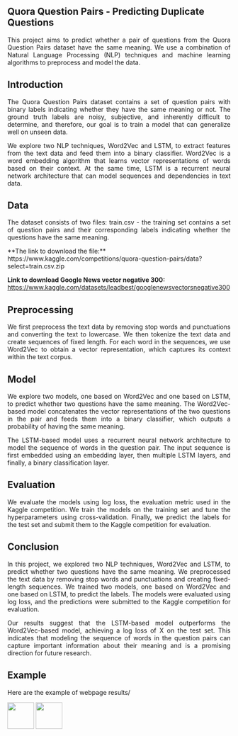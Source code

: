 ## Quora Question Pairs - Predicting Duplicate Questions
<p align="justify">
This project aims to predict whether a pair of questions from the Quora Question Pairs dataset have the same meaning. We use a combination of Natural Language Processing (NLP) techniques and machine learning algorithms to preprocess and model the data.
</p>

## Introduction
<p align="justify">
The Quora Question Pairs dataset contains a set of question pairs with binary labels indicating whether they have the same meaning or not. The ground truth labels are noisy, subjective, and inherently difficult to determine, and therefore, our goal is to train a model that can generalize well on unseen data.
</p>

<p align="justify">
We explore two NLP techniques, Word2Vec and LSTM, to extract features from the text data and feed them into a binary classifier. Word2Vec is a word embedding algorithm that learns vector representations of words based on their context. At the same time, LSTM is a recurrent neural network architecture that can model sequences and dependencies in text data.
</p>

## Data
<p align="justify">
The dataset consists of two files:
train.csv - the training set contains a set of question pairs and their corresponding labels indicating whether the questions have the same meaning.  
</p>
**The link to download the file:**   
https://www.kaggle.com/competitions/quora-question-pairs/data?select=train.csv.zip 

**Link to download Google News vector negative 300:** https://www.kaggle.com/datasets/leadbest/googlenewsvectorsnegative300

## Preprocessing
<p align="justify">
We first preprocess the text data by removing stop words and punctuations and converting the text to lowercase. We then tokenize the text data and create sequences of fixed length. For each word in the sequences, we use Word2Vec to obtain a vector representation, which captures its context within the text corpus.
</p>

## Model
<p align="justify">
We explore two models, one based on Word2Vec and one based on LSTM, to predict whether two questions have the same meaning. The Word2Vec-based model concatenates the vector representations of the two questions in the pair and feeds them into a binary classifier, which outputs a probability of having the same meaning.
</p>
<p align="justify">
The LSTM-based model uses a recurrent neural network architecture to model the sequence of words in the question pair. The input sequence is first embedded using an embedding layer, then multiple LSTM layers, and finally, a binary classification layer.
</p>

## Evaluation
<p align="justify">
We evaluate the models using log loss, the evaluation metric used in the Kaggle competition. We train the models on the training set and tune the hyperparameters using cross-validation. Finally, we predict the labels for the test set and submit them to the Kaggle competition for evaluation.
</p>

## Conclusion
<p align="justify">
In this project, we explored two NLP techniques, Word2Vec and LSTM, to predict whether two questions have the same meaning. We preprocessed the text data by removing stop words and punctuations and creating fixed-length sequences. We trained two models, one based on Word2Vec and one based on LSTM, to predict the labels. The models were evaluated using log loss, and the predictions were submitted to the Kaggle competition for evaluation.
</p>

<p align="justify">
Our results suggest that the LSTM-based model outperforms the Word2Vec-based model, achieving a log loss of X on the test set. This indicates that modeling the sequence of words in the question pairs can capture important information about their meaning and is a promising direction for future research.
</p>

## Example
<p align="justify">
Here are the example of webpage results/
</p>

<img src="/Users/shivamlalakiya/Desktop/Projects/Duplicate_questions_Quora/example/similar.png" align = 'center' height="60" width="60" >
<img src="/Users/shivamlalakiya/Desktop/Projects/Duplicate_questions_Quora/example/non_similar.png" align = 'center' height="60" width="60" >